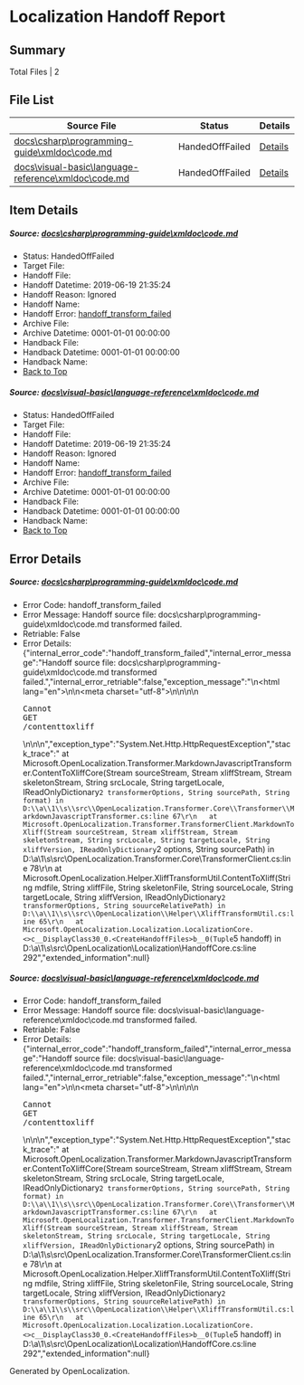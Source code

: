 # <a name='report-top'></a> Localization Handoff Report

## Summary
 Total Files | 2

## File List
 Source File | Status | Details 
 ----------- | ------ | ------- 
 [docs\csharp\programming-guide\xmldoc\code.md](https://github.com/OpenLocalizationTestOrg/docs/blob/f9ae43c1cac88dc83fee07b26d8333501f574532/docs/csharp/programming-guide/xmldoc/code.md) | HandedOffFailed | [Details](#1c19f6060398483fc0c2140ee98687b315af91492087)
 [docs\visual-basic\language-reference\xmldoc\code.md](https://github.com/OpenLocalizationTestOrg/docs/blob/f9ae43c1cac88dc83fee07b26d8333501f574532/docs/visual-basic/language-reference/xmldoc/code.md) | HandedOffFailed | [Details](#5ddad477e48715c027104baf050959c51006e51213625)

## Item Details
##### <a name='1c19f6060398483fc0c2140ee98687b315af91492087'></a> Source: [docs\csharp\programming-guide\xmldoc\code.md](https://github.com/OpenLocalizationTestOrg/docs/blob/f9ae43c1cac88dc83fee07b26d8333501f574532/docs/csharp/programming-guide/xmldoc/code.md)
* Status: HandedOffFailed
* Target File: 
* Handoff File: 
* Handoff Datetime: 2019-06-19 21:35:24
* Handoff Reason: Ignored
* Handoff Name: 
* Handoff Error: [handoff_transform_failed](#1c19f6060398483fc0c2140ee98687b315af91492087handoff_transform_failed)
* Archive File: 
* Archive Datetime: 0001-01-01 00:00:00
* Handback File: 
* Handback Datetime: 0001-01-01 00:00:00
* Handback Name: 
* [Back to Top](#report-top)

##### <a name='5ddad477e48715c027104baf050959c51006e51213625'></a> Source: [docs\visual-basic\language-reference\xmldoc\code.md](https://github.com/OpenLocalizationTestOrg/docs/blob/f9ae43c1cac88dc83fee07b26d8333501f574532/docs/visual-basic/language-reference/xmldoc/code.md)
* Status: HandedOffFailed
* Target File: 
* Handoff File: 
* Handoff Datetime: 2019-06-19 21:35:24
* Handoff Reason: Ignored
* Handoff Name: 
* Handoff Error: [handoff_transform_failed](#5ddad477e48715c027104baf050959c51006e51213625handoff_transform_failed)
* Archive File: 
* Archive Datetime: 0001-01-01 00:00:00
* Handback File: 
* Handback Datetime: 0001-01-01 00:00:00
* Handback Name: 
* [Back to Top](#report-top)


## Error Details
##### <a name='1c19f6060398483fc0c2140ee98687b315af91492087handoff_transform_failed'></a> Source: [docs\csharp\programming-guide\xmldoc\code.md](#1c19f6060398483fc0c2140ee98687b315af91492087)
* Error Code: handoff_transform_failed
* Error Message: Handoff source file: docs\csharp\programming-guide\xmldoc\code.md transformed failed.
* Retriable: False
* Error Details: {"internal_error_code":"handoff_transform_failed","internal_error_message":"Handoff source file: docs\\csharp\\programming-guide\\xmldoc\\code.md transformed failed.","internal_error_retriable":false,"exception_message":"<!DOCTYPE html>\n<html lang=\"en\">\n<head>\n<meta charset=\"utf-8\">\n<title>Error</title>\n</head>\n<body>\n<pre>Cannot GET /contenttoxliff</pre>\n</body>\n</html>\n","exception_type":"System.Net.Http.HttpRequestException","stack_trace":"   at Microsoft.OpenLocalization.Transformer.MarkdownJavascriptTransformer.ContentToXliffCore(Stream sourceStream, Stream xliffStream, Stream skeletonStream, String srcLocale, String targetLocale, IReadOnlyDictionary`2 transformerOptions, String sourcePath, String format) in D:\\a\\1\\s\\src\\OpenLocalization.Transformer.Core\\Transformer\\MarkdownJavascriptTransformer.cs:line 67\r\n   at Microsoft.OpenLocalization.Transformer.TransformerClient.MarkdownToXliff(Stream sourceStream, Stream xliffStream, Stream skeletonStream, String srcLocale, String targetLocale, String xliffVersion, IReadOnlyDictionary`2 options, String sourcePath) in D:\\a\\1\\s\\src\\OpenLocalization.Transformer.Core\\TransformerClient.cs:line 78\r\n   at Microsoft.OpenLocalization.Helper.XliffTransformUtil.ContentToXliff(String mdfile, String xliffFile, String skeletonFile, String sourceLocale, String targetLocale, String xliffVersion, IReadOnlyDictionary`2 transformerOptions, String souurceRelativePath) in D:\\a\\1\\s\\src\\OpenLocalization\\Helper\\XliffTransformUtil.cs:line 65\r\n   at Microsoft.OpenLocalization.Localization.LocalizationCore.<>c__DisplayClass30_0.<CreateHandoffFiles>b__0(Tuple`5 handoff) in D:\\a\\1\\s\\src\\OpenLocalization\\Localization\\HandoffCore.cs:line 292","extended_information":null}

##### <a name='5ddad477e48715c027104baf050959c51006e51213625handoff_transform_failed'></a> Source: [docs\visual-basic\language-reference\xmldoc\code.md](#5ddad477e48715c027104baf050959c51006e51213625)
* Error Code: handoff_transform_failed
* Error Message: Handoff source file: docs\visual-basic\language-reference\xmldoc\code.md transformed failed.
* Retriable: False
* Error Details: {"internal_error_code":"handoff_transform_failed","internal_error_message":"Handoff source file: docs\\visual-basic\\language-reference\\xmldoc\\code.md transformed failed.","internal_error_retriable":false,"exception_message":"<!DOCTYPE html>\n<html lang=\"en\">\n<head>\n<meta charset=\"utf-8\">\n<title>Error</title>\n</head>\n<body>\n<pre>Cannot GET /contenttoxliff</pre>\n</body>\n</html>\n","exception_type":"System.Net.Http.HttpRequestException","stack_trace":"   at Microsoft.OpenLocalization.Transformer.MarkdownJavascriptTransformer.ContentToXliffCore(Stream sourceStream, Stream xliffStream, Stream skeletonStream, String srcLocale, String targetLocale, IReadOnlyDictionary`2 transformerOptions, String sourcePath, String format) in D:\\a\\1\\s\\src\\OpenLocalization.Transformer.Core\\Transformer\\MarkdownJavascriptTransformer.cs:line 67\r\n   at Microsoft.OpenLocalization.Transformer.TransformerClient.MarkdownToXliff(Stream sourceStream, Stream xliffStream, Stream skeletonStream, String srcLocale, String targetLocale, String xliffVersion, IReadOnlyDictionary`2 options, String sourcePath) in D:\\a\\1\\s\\src\\OpenLocalization.Transformer.Core\\TransformerClient.cs:line 78\r\n   at Microsoft.OpenLocalization.Helper.XliffTransformUtil.ContentToXliff(String mdfile, String xliffFile, String skeletonFile, String sourceLocale, String targetLocale, String xliffVersion, IReadOnlyDictionary`2 transformerOptions, String souurceRelativePath) in D:\\a\\1\\s\\src\\OpenLocalization\\Helper\\XliffTransformUtil.cs:line 65\r\n   at Microsoft.OpenLocalization.Localization.LocalizationCore.<>c__DisplayClass30_0.<CreateHandoffFiles>b__0(Tuple`5 handoff) in D:\\a\\1\\s\\src\\OpenLocalization\\Localization\\HandoffCore.cs:line 292","extended_information":null}


Generated by OpenLocalization.
